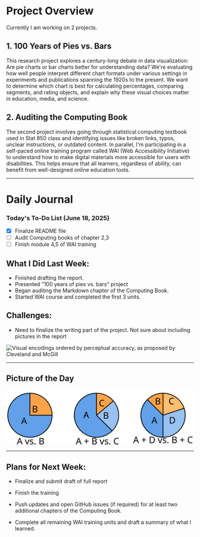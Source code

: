 # Project Overview

Currently I am working on 2 projects.

## 1. 100 Years of Pies vs. Bars

This research project explores a century-long debate in data visualization: Are pie charts or bar charts better for understanding data?  We're evaluating how well people interpret different chart formats under various settings in experiments and publications spanning the 1920s to the present.  We want to determine which chart is best for calculating percentages, comparing segments, and rating objects, and explain why these visual choices matter in education, media, and science.

## 2. Auditing the Computing Book

The second project involves going through statistical computing textbook used in Stat 850 class and identifying issues like broken links, typos, unclear instructions, or outdated content. In parallel, I'm participating in a self-paced online training program called WAI (Web Accessibility Initiative) to understand how to make digital materials more accessible for users with disabilities. This helps ensure that all learners, regardless of ability, can benefit from well-designed online education tools.

---

# Daily Journal

### Today's To-Do List (June 18, 2025)

-   [x] Finalize README file
-   [ ] Audit Computing books of chapter 2,3
-   [ ] Finish module 4,5 of WAI training

## What I Did Last Week:

-   Finished drafting the report.
-   Presented "100 years of pies vs. bars" project
-   Began auditing the Markdown chapter of the Computing Book.
-   Started WAI course and completed the first 3 units.

## Challenges:

-   Need to finalize the writing part of the project. Not sure about including pictures in the report

![*Visual encodings ordered by perceptual accuracy, as proposed by Cleveland and McGill*](clv-mc.png)

---

## Picture of the Day


![*Examples of comparison tasks used in graphical perception studies*](pie-slices.png)

---

## Plans for Next Week:

-   Finalize and submit draft of full report

-   Finish the training

-   Push updates and open GitHub issues (if required) for at least two additional chapters of the Computing Book.

-   Complete all remaining WAI training units and draft a summary of what I learned.

